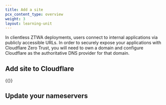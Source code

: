 ```yaml
---
title: Add a site
pcx_content_type: overview
weight: 3
layout: learning-unit
---
```


In clientless ZTWA deployments, users connect to internal applications via publicly accessible URLs. In order to securely expose your applications with Cloudflare Zero Trust, you will need to own a domain and configure Cloudflare as the authoritative DNS provider for that domain.

## Add site to Cloudflare

{{<render file="_add-site.md" productFolder="fundamentals">}}

## Update your nameservers